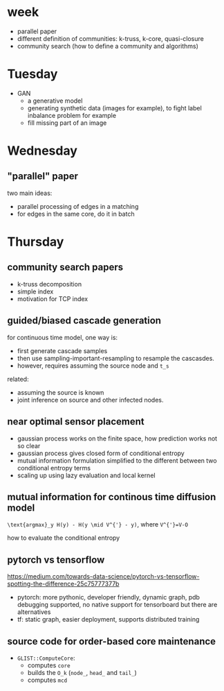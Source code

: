 # week

- parallel paper
- different definition of communities: k-truss, k-core, quasi-closure
- community search (how to define a community and algorithms)


# Tuesday

- GAN
  - a generative model
  - generating synthetic data (images for example), to fight label inbalance problem for example
  - fill missing part of an image

# Wednesday

## "parallel" paper

two main ideas:

- parallel processing of edges in a matching
- for edges in the same core, do it in batch

# Thursday


## community search papers

- k-truss decomposition
- simple index
- motivation for TCP index

## guided/biased cascade generation

for continuous time model, one way is:

- first generate cascade samples
- then use sampling-important-resampling to resample the cascasdes. 
- however, requires assuming the source node and `t_s`

related:

- assuming the source is known
- joint inference on source and other infected nodes. 

## near optimal sensor placement

- gaussian process works on the finite space, how prediction works not so clear
- gaussian process gives closed form of conditional entropy
- mutual information formulation simplified to the different between two conditional entropy terms
- scaling up using lazy evaluation and local kernel

## mutual information for continous time diffusion model

`\text{argmax}_y H(y) - H(y \mid V^{'} - y)`, where `V^{'}=V-O`

how to evaluate the conditional entropy

## pytorch vs tensorflow

https://medium.com/towards-data-science/pytorch-vs-tensorflow-spotting-the-difference-25c75777377b

- pytorch: more pythonic, developer friendly, dynamic graph, pdb debugging supported, no native support for tensorboard but there are alternatives
- tf: static graph, easier deployment, supports distributed training

## source code for order-based core maintenance

- `GLIST::ComputeCore`:
  - computes `core` 
  - builds the `O_k` (`node_`, `head_` and `tail_`)
  - computes `mcd`


